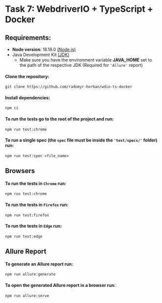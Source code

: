 # Task 7: WebdriverIO + TypeScript + Docker

## Requirements:

- **Node version**: 18.18.0 [(Node.js)](https://nodejs.org/en)
- Java Development Kit [(JDK)](https://www.oracle.com/java/technologies/downloads/)
  - Make sure you have the environment variable **JAVA_HOME** set to the path of the respective JDK (Required for `'Allure'` report)

#### Clone the repository:

    git clone https://github.com/radomyr-horban/wdio-ts-docker

#### Install dependencies:

    npm ci

#### To run the tests go to the root of the project and run:

    npm run test:chrome

#### To run a single spec (the `spec` file must be inside the `'test/specs/'` folder) run:

    npm run test:spec <file_name>

## Browsers

#### To run the tests in `Chrome` run:

    npm run test:chrome

#### To run the tests in `Firefox` run:

    npm run test:firefox

#### To run the tests in `Edge` run:

    npm run test:edge

## Allure Report

#### To generate an Allure report run:

    npm run allure:generate

#### To open the generated Allure report in a browser run:

    npm run allure:serve

